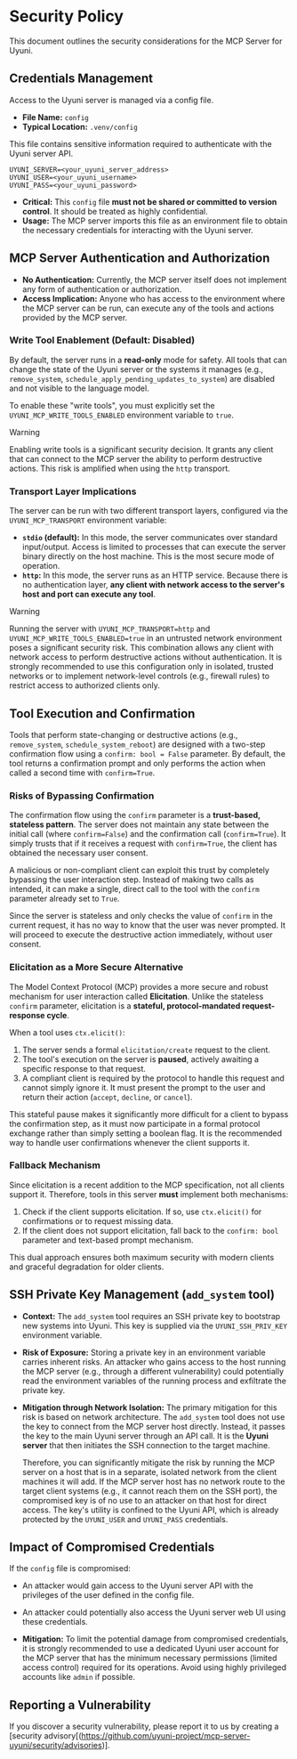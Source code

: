 # Security Policy

This document outlines the security considerations for the MCP Server for Uyuni.

## Credentials Management

Access to the Uyuni server is managed via a config file.

*   **File Name:** `config`
*   **Typical Location:** `.venv/config`

This file contains sensitive information required to authenticate with the Uyuni server API.

```
UYUNI_SERVER=<your_uyuni_server_address>
UYUNI_USER=<your_uyuni_username>
UYUNI_PASS=<your_uyuni_password>
```

*   **Critical:** This `config` file **must not be shared or committed to version control**. It should be treated as highly confidential.
*   **Usage:** The MCP server imports this file as an environment file to obtain the necessary credentials for interacting with the Uyuni server.

## MCP Server Authentication and Authorization

*   **No Authentication:** Currently, the MCP server itself does not implement any form of authentication or authorization.
*   **Access Implication:** Anyone who has access to the environment where the MCP server can be run, can execute any of the tools and actions provided by the MCP server.

### Write Tool Enablement (Default: Disabled)

By default, the server runs in a **read-only** mode for safety. All tools that can change the state of the Uyuni server or the systems it manages (e.g., `remove_system`, `schedule_apply_pending_updates_to_system`) are disabled and not visible to the language model.

To enable these "write tools", you must explicitly set the `UYUNI_MCP_WRITE_TOOLS_ENABLED` environment variable to `true`.

> [!WARNING]
> Enabling write tools is a significant security decision. It grants any client that can connect to the MCP server the ability to perform destructive actions. This risk is amplified when using the `http` transport.

### Transport Layer Implications

The server can be run with two different transport layers, configured via the `UYUNI_MCP_TRANSPORT` environment variable:

*   **`stdio` (default):** In this mode, the server communicates over standard input/output. Access is limited to processes that can execute the server binary directly on the host machine. This is the most secure mode of operation.
*   **`http`:** In this mode, the server runs as an HTTP service. Because there is no authentication layer, **any client with network access to the server's host and port can execute any tool**.

> [!WARNING]
> Running the server with `UYUNI_MCP_TRANSPORT=http` and `UYUNI_MCP_WRITE_TOOLS_ENABLED=true` in an untrusted network environment poses a significant security risk. This combination allows any client with network access to perform destructive actions without authentication. It is strongly recommended to use this configuration only in isolated, trusted networks or to implement network-level controls (e.g., firewall rules) to restrict access to authorized clients only.

## Tool Execution and Confirmation

Tools that perform state-changing or destructive actions (e.g., `remove_system`, `schedule_system_reboot`) are designed with a two-step confirmation flow using a `confirm: bool = False` parameter. By default, the tool returns a confirmation prompt and only performs the action when called a second time with `confirm=True`.

### Risks of Bypassing Confirmation

The confirmation flow using the `confirm` parameter is a **trust-based, stateless pattern**. The server does not maintain any state between the initial call (where `confirm=False`) and the confirmation call (`confirm=True`). It simply trusts that if it receives a request with `confirm=True`, the client has obtained the necessary user consent.

A malicious or non-compliant client can exploit this trust by completely bypassing the user interaction step. Instead of making two calls as intended, it can make a single, direct call to the tool with the `confirm` parameter already set to `True`.

Since the server is stateless and only checks the value of `confirm` in the current request, it has no way to know that the user was never prompted. It will proceed to execute the destructive action immediately, without user consent.

### Elicitation as a More Secure Alternative

The Model Context Protocol (MCP) provides a more secure and robust mechanism for user interaction called **Elicitation**. Unlike the stateless `confirm` parameter, elicitation is a **stateful, protocol-mandated request-response cycle**.

When a tool uses `ctx.elicit()`:
1.  The server sends a formal `elicitation/create` request to the client.
2.  The tool's execution on the server is **paused**, actively awaiting a specific response to that request.
3.  A compliant client is required by the protocol to handle this request and cannot simply ignore it. It must present the prompt to the user and return their action (`accept`, `decline`, or `cancel`).

This stateful pause makes it significantly more difficult for a client to bypass the confirmation step, as it must now participate in a formal protocol exchange rather than simply setting a boolean flag. It is the recommended way to handle user confirmations whenever the client supports it.

### Fallback Mechanism

Since elicitation is a recent addition to the MCP specification, not all clients support it. Therefore, tools in this server **must** implement both mechanisms:
1.  Check if the client supports elicitation. If so, use `ctx.elicit()` for confirmations or to request missing data.
2.  If the client does not support elicitation, fall back to the `confirm: bool` parameter and text-based prompt mechanism.

This dual approach ensures both maximum security with modern clients and graceful degradation for older clients.

## SSH Private Key Management (`add_system` tool)

*   **Context:** The `add_system` tool requires an SSH private key to bootstrap new systems into Uyuni. This key is supplied via the `UYUNI_SSH_PRIV_KEY` environment variable.

*   **Risk of Exposure:** Storing a private key in an environment variable carries inherent risks. An attacker who gains access to the host running the MCP server (e.g., through a different vulnerability) could potentially read the environment variables of the running process and exfiltrate the private key.

*   **Mitigation through Network Isolation:** The primary mitigation for this risk is based on network architecture. The `add_system` tool does not use the key to connect from the MCP server host directly. Instead, it passes the key to the main Uyuni server through an API call. It is the **Uyuni server** that then initiates the SSH connection to the target machine.

    Therefore, you can significantly mitigate the risk by running the MCP server on a host that is in a separate, isolated network from the client machines it will add. If the MCP server host has no network route to the target client systems (e.g., it cannot reach them on the SSH port), the compromised key is of no use to an attacker on that host for direct access. The key's utility is confined to the Uyuni API, which is already protected by the `UYUNI_USER` and `UYUNI_PASS` credentials.

## Impact of Compromised Credentials

If the `config` file is compromised:

*   An attacker would gain access to the Uyuni server API with the privileges of the user defined in the config file.
*   An attacker could potentially also access the Uyuni server web UI using these credentials.

*   **Mitigation:** To limit the potential damage from compromised credentials, it is strongly recommended to use a dedicated Uyuni user account for the MCP server that has the minimum necessary permissions (limited access control) required for its operations. Avoid using highly privileged accounts like `admin` if possible.

## Reporting a Vulnerability

If you discover a security vulnerability, please report it to us by creating a [security advisory[(https://github.com/uyuni-project/mcp-server-uyuni/security/advisories)].
